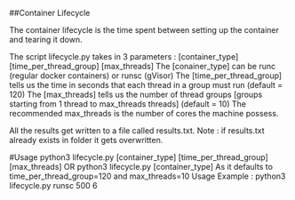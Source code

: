 ##Container Lifecycle

The container lifecycle is the time spent between setting up the container and tearing it down.


The script lifecycle.py takes in 3 parameters : \[container_type] \[time_per_thread_group] \[max_threads]
The \[conainer_type] can be runc (regular docker containers) or runsc (gVisor)
The \[time_per_thread_group] tells us the time in seconds that each thread in a group must run (default = 120)
The \[max_threads] tells us the number of thread groups [groups starting from 1 thread to max_threads threads] (default = 10)
The recommended max_threads is the number of cores the machine possess.


All the results get written to a file called results.txt. Note : if results.txt already exists in folder it gets overwritten.


#Usage
python3 lifecycle.py \[container_type] \[time_per_thread_group] \[max_threads]
OR
python3 lifecycle.py \[container_type]
As it defaults to time_per_thread_group=120 and max_threads=10 
Usage Example : python3 lifecycle.py runsc 500 6
